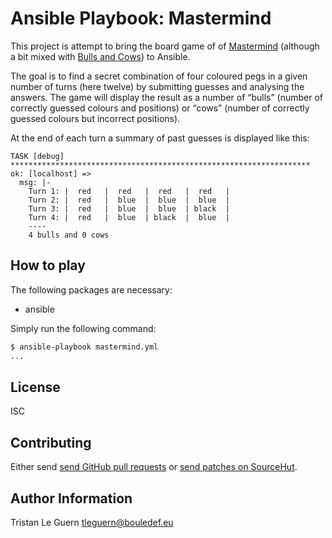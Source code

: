 # Ansible Playbook: Mastermind

This project is attempt to bring the board game of of [Mastermind](https://en.wikipedia.org/wiki/Mastermind_(board_game)) (although a bit mixed with [Bulls and Cows](https://en.wikipedia.org/wiki/Bulls_and_Cows)) to Ansible.

The goal is to find a secret combination of four coloured pegs in a given number of turns (here twelve) by submitting guesses and analysing the answers.
The game will display the result as a number of “bulls” (number of correctly guessed colours and positions) or “cows” (number of correctly guessed colours but incorrect positions).

At the end of each turn a summary of past guesses is displayed like this:

```
TASK [debug] *******************************************************************
ok: [localhost] =>
  msg: |-
    Turn 1: |  red   |  red   |  red   |  red   |
    Turn 2: |  red   |  blue  |  blue  |  blue  |
    Turn 3: |  red   |  blue  |  blue  | black  |
    Turn 4: |  red   |  blue  | black  |  blue  |
    ----
    4 bulls and 0 cows
```

## How to play

The following packages are necessary:

- ansible

Simply run the following command:

```sh
$ ansible-playbook mastermind.yml
...
```

## License

ISC

## Contributing

Either send [send GitHub pull requests](https://github.com/tleguern/ansible-playbook-mastermind) or [send patches on SourceHut](https://lists.sr.ht/~tleguern/misc).

## Author Information

Tristan Le Guern <tleguern@bouledef.eu>
